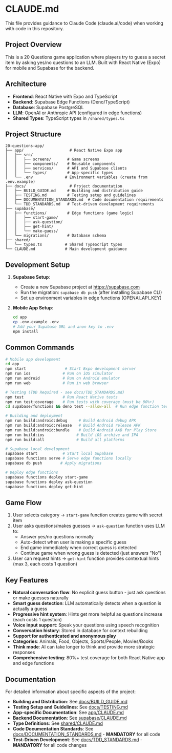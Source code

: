 # CLAUDE.md

This file provides guidance to Claude Code (claude.ai/code) when working with code in this repository.

## Project Overview

This is a 20 Questions game application where players try to guess a secret item by asking yes/no questions to an LLM. Built with React Native (Expo) for mobile and Supabase for the backend.

## Architecture

- **Frontend**: React Native with Expo and TypeScript
- **Backend**: Supabase Edge Functions (Deno/TypeScript)
- **Database**: Supabase PostgreSQL
- **LLM**: OpenAI or Anthropic API (configured in edge functions)
- **Shared Types**: TypeScript types in `/shared/types.ts`

## Project Structure

```
20-questions-app/
├── app/                    # React Native Expo app
│   ├── src/
│   │   ├── screens/       # Game screens
│   │   ├── components/    # Reusable components
│   │   ├── services/      # API and Supabase clients
│   │   └── types/         # App-specific types
│   └── .env              # Environment variables (create from .env.example)
├── docs/                   # Project documentation
│   ├── BUILD_GUIDE.md     # Building and distribution guide
│   ├── TESTING.md         # Testing setup and guidelines
│   ├── DOCUMENTATION_STANDARDS.md  # Code documentation requirements
│   └── TDD_STANDARDS.md   # Test-driven development requirements
├── supabase/
│   ├── functions/         # Edge functions (game logic)
│   │   ├── start-game/
│   │   ├── ask-question/
│   │   ├── get-hint/
│   │   └── make-guess/
│   └── migrations/        # Database schema
├── shared/
│   └── types.ts          # Shared TypeScript types
└── CLAUDE.md             # Main development guidance
```

## Development Setup

1. **Supabase Setup**:
   - Create a new Supabase project at https://supabase.com
   - Run the migration: `supabase db push` (after installing Supabase CLI)
   - Set up environment variables in edge functions (OPENAI_API_KEY)

2. **Mobile App Setup**:
   ```bash
   cd app
   cp .env.example .env
   # Add your Supabase URL and anon key to .env
   npm install
   ```

## Common Commands

```bash
# Mobile app development
cd app
npm start                 # Start Expo development server
npm run ios              # Run on iOS simulator
npm run android          # Run on Android emulator
npm run web              # Run in web browser

# Testing (TDD Required - see docs/TDD_STANDARDS.md)
npm test                 # Run React Native tests
npm run test:coverage    # Run tests with coverage (must be 80%+)
cd supabase/functions && deno test --allow-all  # Run edge function tests

# Building and deployment
npm run build:android:debug     # Build Android debug APK
npm run build:android:release   # Build Android release APK
npm run build:android:bundle    # Build Android AAB for Play Store
npm run build:ios              # Build iOS archive and IPA
npm run build:all              # Build all platforms

# Supabase local development
supabase start           # Start local Supabase
supabase functions serve # Serve edge functions locally
supabase db push        # Apply migrations

# Deploy edge functions
supabase functions deploy start-game
supabase functions deploy ask-question
supabase functions deploy get-hint
```

## Game Flow

1. User selects category → `start-game` function creates game with secret item
2. User asks questions/makes guesses → `ask-question` function uses LLM to:
   - Answer yes/no questions normally
   - Auto-detect when user is making a specific guess
   - End game immediately when correct guess is detected
   - Continue game when wrong guess is detected (just answers "No")
3. User can request hints → `get-hint` function provides contextual hints (max 3, each costs 1 question)

## Key Features

- **Natural conversation flow**: No explicit guess button - just ask questions or make guesses naturally
- **Smart guess detection**: LLM automatically detects when a question is actually a guess
- **Progressive hint system**: Hints get more helpful as questions increase (each costs 1 question)
- **Voice input support**: Speak your questions using speech recognition
- **Conversation history**: Stored in database for context rebuilding
- **Support for authenticated and anonymous play**
- **Categories**: Animals, Food, Objects, Sports/People, Movies/Books
- **Think mode**: AI can take longer to think and provide more strategic responses
- **Comprehensive testing**: 80%+ test coverage for both React Native app and edge functions

## Documentation

For detailed information about specific aspects of the project:

- **Building and Distribution**: See [docs/BUILD_GUIDE.md](./docs/BUILD_GUIDE.md)
- **Testing Setup and Guidelines**: See [docs/TESTING.md](./docs/TESTING.md)
- **App-specific Documentation**: See [app/CLAUDE.md](./app/README.md)
- **Backend Documentation**: See [supabase/CLAUDE.md](./supabase/README.md)
- **Type Definitions**: See [shared/CLAUDE.md](./shared/README.md)
- **Code Documentation Standards**: See [docs/DOCUMENTATION_STANDARDS.md](./docs/DOCUMENTATION_STANDARDS.md) - **MANDATORY** for all code
- **Test-Driven Development**: See [docs/TDD_STANDARDS.md](./docs/TDD_STANDARDS.md) - **MANDATORY** for all code changes
